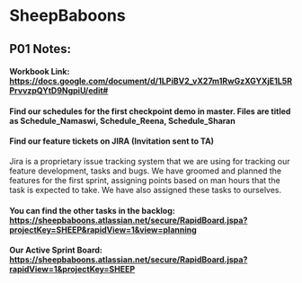 # SheepBaboons

## P01 Notes: 
#### Workbook Link: https://docs.google.com/document/d/1LPiBV2_vX27m1RwGzXGYXjE1L5RPrvvzpQYtD9NgpiU/edit#

#### Find our schedules for the first checkpoint demo in master. Files are titled as Schedule_Namaswi, Schedule_Reena, Schedule_Sharan

#### Find our feature tickets on JIRA (Invitation sent to TA)
Jira is a proprietary issue tracking system that we are using for tracking our feature development, tasks and bugs. We have groomed and planned the features for the first sprint, assigning points based on man hours that the task is expected to take. We have also assigned these tasks to ourselves.
#### You can find the other tasks in the backlog: https://sheepbaboons.atlassian.net/secure/RapidBoard.jspa?projectKey=SHEEP&rapidView=1&view=planning
#### Our Active Sprint Board: https://sheepbaboons.atlassian.net/secure/RapidBoard.jspa?rapidView=1&projectKey=SHEEP



